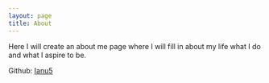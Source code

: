 ```yaml
---
layout: page
title: About
---
```


Here I will create an about me page where I will fill in about my life what I do and what I aspire to be.


Github: [Ianu5](https://github.com/Ianu5)